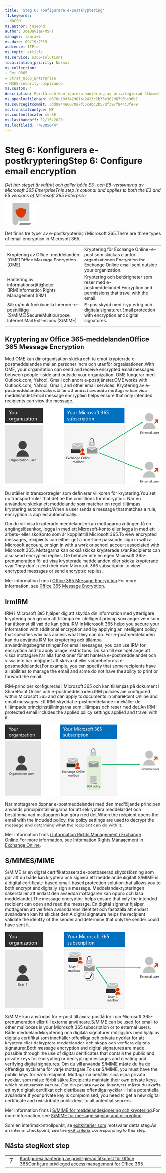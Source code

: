 ```yaml
---
title: 'Steg 6: Konfigurera e-postkryptering'
f1.keywords:
- NOCSH
ms.author: josephd
author: JoeDavies-MSFT
manager: laurawi
ms.date: 09/19/2019
audience: ITPro
ms.topic: article
ms.service: o365-solutions
localization_priority: Normal
ms.collection:
- Ent_O365
- Strat_O365_Enterprise
- M365-security-compliance
ms.custom: ''
description: Förstå och konfigurera hantering av privilegierad åtkomst för Office 365.
ms.openlocfilehash: d678c109f42901be2413c2b33e362d6796be96b7
ms.sourcegitcommit: 3dd9944a6070a7f35c4bc2b57df397f844c3fe79
ms.translationtype: MT
ms.contentlocale: sv-SE
ms.lasthandoff: 02/15/2020
ms.locfileid: "42805644"
---
```

# <a name="step-6-configure-email-encryption"></a><span data-ttu-id="ec207-103">Steg 6: Konfigurera e-postkryptering</span><span class="sxs-lookup"><span data-stu-id="ec207-103">Step 6: Configure email encryption</span></span>

<span data-ttu-id="ec207-104">*Det här steget är valfritt och gäller både E3- och E5-versionerna av Microsoft 365 Enterprise*</span><span class="sxs-lookup"><span data-stu-id="ec207-104">*This step is optional and applies to both the E3 and E5 versions of Microsoft 365 Enterprise*</span></span>

![Fas 6: Informationsskydd](../media/deploy-foundation-infrastructure/infoprotection_icon-small.png)

<span data-ttu-id="ec207-106">Det finns tre typer av e-postkryptering i Microsoft 365.</span><span class="sxs-lookup"><span data-stu-id="ec207-106">There are three types of email encryption in Microsoft 365.</span></span>

|||
|:-------|:-----|
| <span data-ttu-id="ec207-107">Kryptering av Office-meddelanden (OME)</span><span class="sxs-lookup"><span data-stu-id="ec207-107">Office Message Encryption (OME)</span></span> | <span data-ttu-id="ec207-108">Kryptering för Exchange Online-e-post som skickas utanför organisationen.</span><span class="sxs-lookup"><span data-stu-id="ec207-108">Encryption for Exchange Online email sent outside your organization.</span></span> |
| <span data-ttu-id="ec207-109">Hantering av informationsrättigheter (IRM)</span><span class="sxs-lookup"><span data-stu-id="ec207-109">Information Rights Management (IRM)</span></span> | <span data-ttu-id="ec207-110">Kryptering och behörigheter som reser med e-postmeddelandet.</span><span class="sxs-lookup"><span data-stu-id="ec207-110">Encryption and permissions that travel with the email.</span></span> |
| <span data-ttu-id="ec207-111">Säkra/multifunktionella Internet-e-posttillägg (S/MIME)</span><span class="sxs-lookup"><span data-stu-id="ec207-111">Secure/Multipurpose Internet Mail Extensions (S/MIME)</span></span> | <span data-ttu-id="ec207-112">E-postskydd med kryptering och digitala signaturer.</span><span class="sxs-lookup"><span data-stu-id="ec207-112">Email protection with encryption and digital signatures.</span></span> |
|||

## <a name="office-365-message-encryption"></a><span data-ttu-id="ec207-113">Kryptering av Office 365-meddelanden</span><span class="sxs-lookup"><span data-stu-id="ec207-113">Office 365 Message Encryption</span></span>

<span data-ttu-id="ec207-114">Med OME kan din organisation skicka och ta emot krypterade e-postmeddelanden mellan personer inom och utanför organisationen.</span><span class="sxs-lookup"><span data-stu-id="ec207-114">With OME, your organization can send and receive encrypted email messages between people inside and outside your organization.</span></span> <span data-ttu-id="ec207-115">OME fungerar med Outlook.com, Yahoo!, Gmail och andra e-posttjänster.</span><span class="sxs-lookup"><span data-stu-id="ec207-115">OME works with Outlook.com, Yahoo!, Gmail, and other email services.</span></span> <span data-ttu-id="ec207-116">Kryptering av e-postmeddelanden säkerställer att endast avsedda mottagare kan visa meddelandet.</span><span class="sxs-lookup"><span data-stu-id="ec207-116">Email message encryption helps ensure that only intended recipients can view the message.</span></span>

![OME-kryptering av e-postmeddelanden](../media/infoprotect-email-encryption/ome-encryption.png)

<span data-ttu-id="ec207-118">Du ställer in transportregler som definierar villkoren för kryptering.</span><span class="sxs-lookup"><span data-stu-id="ec207-118">You set up transport rules that define the conditions for encryption.</span></span> <span data-ttu-id="ec207-119">När en användare skickar ett meddelande som matchar en regel tillämpas kryptering automatiskt.</span><span class="sxs-lookup"><span data-stu-id="ec207-119">When a user sends a message that matches a rule, encryption is applied automatically.</span></span>

<span data-ttu-id="ec207-120">Om du vill visa krypterade meddelanden kan mottagarna antingen få en engångslösenkod, logga in med ett Microsoft-konto eller logga in med ett arbets- eller skolkonto som är kopplat till Microsoft 365.</span><span class="sxs-lookup"><span data-stu-id="ec207-120">To view encrypted messages, recipients can either get a one-time passcode, sign in with a Microsoft account, or sign in with a work or school account associated with Microsoft 365.</span></span> <span data-ttu-id="ec207-121">Mottagarna kan också skicka krypterade svar.</span><span class="sxs-lookup"><span data-stu-id="ec207-121">Recipients can also send encrypted replies.</span></span> <span data-ttu-id="ec207-122">De behöver inte en egen Microsoft 365-prenumeration för att visa krypterade meddelanden eller skicka krypterade svar.</span><span class="sxs-lookup"><span data-stu-id="ec207-122">They don't need their own Microsoft 365 subscription to view encrypted messages or send encrypted replies.</span></span>

<span data-ttu-id="ec207-123">Mer information finns i [Office 365 Message Encryption](https://docs.microsoft.com/Office365/SecurityCompliance/ome).</span><span class="sxs-lookup"><span data-stu-id="ec207-123">For more information, see [Office 365 Message Encryption](https://docs.microsoft.com/Office365/SecurityCompliance/ome).</span></span>

## <a name="irm"></a><span data-ttu-id="ec207-124">Irm</span><span class="sxs-lookup"><span data-stu-id="ec207-124">IRM</span></span>

<span data-ttu-id="ec207-125">IRM i Microsoft 365 hjälper dig att skydda din information med ytterligare kryptering och genom att tillämpa en intelligent princip som anger vem som har åtkomst till vad de kan göra.</span><span class="sxs-lookup"><span data-stu-id="ec207-125">IRM in Microsoft 365 helps you secure your information with additional encryption and by applying an intelligent policy that specifies who has access what they can do.</span></span> <span data-ttu-id="ec207-126">För e-postmeddelanden kan du använda IRM för kryptering och tillämpa användningsbegränsningar.</span><span class="sxs-lookup"><span data-stu-id="ec207-126">For email messages, you can use IRM for encryption and to apply usage restrictions.</span></span> <span data-ttu-id="ec207-127">Du kan till exempel ange att vissa mottagare har alla funktioner för att hantera e-postmeddelandet och vissa inte har möjlighet att skriva ut eller vidarebefordra e-postmeddelandet.</span><span class="sxs-lookup"><span data-stu-id="ec207-127">For example, you can specify that some recipients have all abilities to manage the email and some do not have the ability to print or forward the email.</span></span> 

<span data-ttu-id="ec207-128">IRM-principer konfigureras i Microsoft 365 och kan tillämpas på dokument i SharePoint Online och e-postmeddelanden.</span><span class="sxs-lookup"><span data-stu-id="ec207-128">IRM policies are configured within Microsoft 365 and can apply to documents in SharePoint Online and email messages.</span></span> <span data-ttu-id="ec207-129">Ett IRM-skyddat e-postmeddelande innehåller de tillämpade principinställningarna som tillämpas och reser med det.</span><span class="sxs-lookup"><span data-stu-id="ec207-129">An IRM-protected email includes the applied policy settings applied and travel with it.</span></span> 

![IRM-skydd av e-postmeddelanden](../media/infoprotect-email-encryption/irm-protection.png)

<span data-ttu-id="ec207-131">När mottagaren öppnar e-postmeddelandet med den medföljande principen används principinställningarna för att dekryptera meddelandet och bestämma vad mottagaren kan göra med det.</span><span class="sxs-lookup"><span data-stu-id="ec207-131">When the recipient opens the email with the included policy, the policy settings are used to decrypt the message and determine what the recipient can do with it.</span></span> 

<span data-ttu-id="ec207-132">Mer information finns [i Information Rights Management i Exchange Online]( https://docs.microsoft.com/office365/SecurityCompliance/information-rights-management-in-exchange-online).</span><span class="sxs-lookup"><span data-stu-id="ec207-132">For more information, see [Information Rights Management in Exchange Online]( https://docs.microsoft.com/office365/SecurityCompliance/information-rights-management-in-exchange-online).</span></span>

## <a name="smime"></a><span data-ttu-id="ec207-133">S/MIME</span><span class="sxs-lookup"><span data-stu-id="ec207-133">S/MIME</span></span>

<span data-ttu-id="ec207-134">S/MIME är en digital certifikatbaserad e-postbaserad skyddslösning som gör att du både kan kryptera och signera ett meddelande digitalt.</span><span class="sxs-lookup"><span data-stu-id="ec207-134">S/MIME is a digital certificate-based email-based protection solution that allows you to both encrypt and digitally sign a message.</span></span> <span data-ttu-id="ec207-135">Meddelandekrypteringen säkerställer att endast den avsedda mottagaren kan öppna och läsa meddelandet.</span><span class="sxs-lookup"><span data-stu-id="ec207-135">The message encryption helps ensure that only the intended recipient can open and read the message.</span></span> <span data-ttu-id="ec207-136">En digital signatur hjälper mottagaren att verifiera avsändarens identitet och fastställa att endast avsändaren kan ha skickat den.</span><span class="sxs-lookup"><span data-stu-id="ec207-136">A digital signature helps the recipient validate the identity of the sender and determine that only the sender could have sent it.</span></span>

![S/MIME-skydd av e-postmeddelanden](../media/infoprotect-email-encryption/smime-protection.png)

<span data-ttu-id="ec207-138">S/MIME kan användas för e-post till andra postlådor i din Microsoft 365-prenumeration eller till externa användare.</span><span class="sxs-lookup"><span data-stu-id="ec207-138">S/MIME can be used for email to other mailboxes in your Microsoft 365 subscription or to external users.</span></span>
<span data-ttu-id="ec207-139">Både meddelandekryptering och digitala signaturer möjliggörs med hjälp av digitala certifikat som innehåller offentliga och privata nycklar för att kryptera eller dekryptera meddelanden och skapa och verifiera digitala signaturer.</span><span class="sxs-lookup"><span data-stu-id="ec207-139">Both message encryption and digital signatures are made possible through the use of digital certificates that contain the public and private keys for encrypting or decrypting messages and creating and verifying digital signatures.</span></span>
<span data-ttu-id="ec207-140">Om du vill använda S/MIME måste du ha de offentliga nycklarna för varje mottagare.</span><span class="sxs-lookup"><span data-stu-id="ec207-140">To use S/MIME, you must have the public keys for each recipient.</span></span> <span data-ttu-id="ec207-141">Mottagarna behåller sina egna privata nycklar, som måste förbli säkra.</span><span class="sxs-lookup"><span data-stu-id="ec207-141">Recipients maintain their own private keys, which must remain secure.</span></span> <span data-ttu-id="ec207-142">Om din privata nyckel äventyras måste du skaffa ett nytt digitalt certifikat och distribuera offentliga nycklar till alla potentiella avsändare.</span><span class="sxs-lookup"><span data-stu-id="ec207-142">If your private key is compromised, you need to get a new digital certificate and redistribute public keys to all potential senders.</span></span>

<span data-ttu-id="ec207-143">Mer information finns i [S/MIME för meddelandesignering och kryptering](https://docs.microsoft.com/Exchange/policy-and-compliance/smime).</span><span class="sxs-lookup"><span data-stu-id="ec207-143">For more information, see [S/MIME for message signing and encryption](https://docs.microsoft.com/Exchange/policy-and-compliance/smime).</span></span>


<span data-ttu-id="ec207-144">Som en interimskontrollpunkt, se [exitkriterier som](infoprotect-exit-criteria.md#crit-infoprotect-step6) motsvarar detta steg.</span><span class="sxs-lookup"><span data-stu-id="ec207-144">As an interim checkpoint, see the [exit criteria](infoprotect-exit-criteria.md#crit-infoprotect-step6) corresponding to this step.</span></span>

## <a name="next-step"></a><span data-ttu-id="ec207-145">Nästa steg</span><span class="sxs-lookup"><span data-stu-id="ec207-145">Next step</span></span>

|||
|:-------|:-----|
|![Steg 7](../media/stepnumbers/Step7.png)|[<span data-ttu-id="ec207-147">Konfigurera hantering av privilegierad åtkomst för Office 365</span><span class="sxs-lookup"><span data-stu-id="ec207-147">Configure privileged access management for Office 365</span></span>](infoprotect-configure-privileged-access-management.md)|
